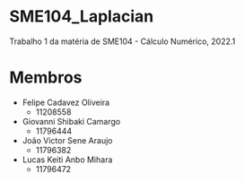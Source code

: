 # SME104_Laplacian
Trabalho 1 da matéria de SME104 - Cálculo Numérico, 2022.1

# Membros

- Felipe Cadavez Oliveira
  - 11208558
- Giovanni Shibaki Camargo
  - 11796444
- João Victor Sene Araujo
  - 11796382
- Lucas Keiti Anbo Mihara
  - 11796472


